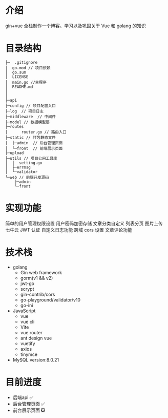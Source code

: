 # 介绍
gin+vue 全栈制作一个博客。学习以及巩固关于 Vue 和 golang 的知识
# 目录结构
```
├─  .gitignore
│  go.mod // 项目依赖
│  go.sum
│  LICENSE
│  main.go //主程序
│  README.md
│  
│        
├─api         
├─config // 项目配置入口   
├─log  // 项目日志
├─middleware  // 中间件
├─model // 数据模型层
├─routes
│      router.go // 路由入口    
├─static // 打包静态文件
│  ├─admin  // 后台管理页面      
│  └─front  // 前端展示页面 
├─upload   
├─utils // 项目公用工具库
│  │  setting.go 
│  ├─errmsg   
│  └─validator         
└─web // 前端开发源码
    ├─admin             
    └─front
```

# 实现功能
简单的用户管理权限设置
用户密码加密存储
文章分类自定义
列表分页
图片上传七牛云
JWT 认证
自定义日志功能
跨域 cors 设置
文章评论功能

# 技术栈
* golang
  * Gin web framework
  * gorm(v1 && v2)
  * jwt-go
  * scrypt
  * gin-contrib/cors
  * go-playground/validator/v10
  * go-ini
* JavaScript
  * vue
  * vue cli
  * Vite
  * vue router
  * ant design vue
  * vuetify
  * axios
  * tinymce
* MySQL version:8.0.21

# 目前进度
* 后端api ✅
* 后台管理页面 ✅
* 前台展示页面 ❎
